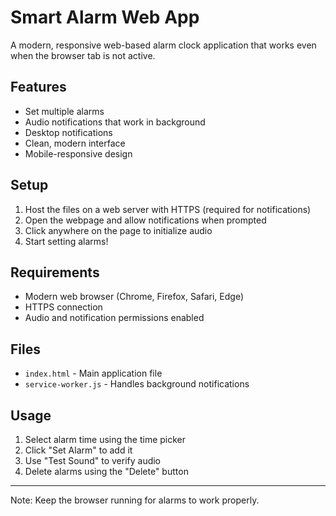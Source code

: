 # Smart Alarm Web App

A modern, responsive web-based alarm clock application that works even when the browser tab is not active.

## Features
- Set multiple alarms
- Audio notifications that work in background
- Desktop notifications
- Clean, modern interface
- Mobile-responsive design

## Setup
1. Host the files on a web server with HTTPS (required for notifications)
2. Open the webpage and allow notifications when prompted
3. Click anywhere on the page to initialize audio
4. Start setting alarms!

## Requirements
- Modern web browser (Chrome, Firefox, Safari, Edge)
- HTTPS connection
- Audio and notification permissions enabled

## Files
- `index.html` - Main application file
- `service-worker.js` - Handles background notifications

## Usage
1. Select alarm time using the time picker
2. Click "Set Alarm" to add it
3. Use "Test Sound" to verify audio
4. Delete alarms using the "Delete" button

---
Note: Keep the browser running for alarms to work properly.
